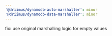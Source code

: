 ```yaml
---
'@driimus/dynamodb-auto-marshaller': minor
'@driimus/dynamodb-data-marshaller': minor
---
```


fix: use original marshalling logic for empty values
